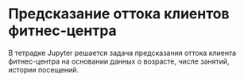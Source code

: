 # Предсказание оттока клиентов фитнес-центра

В тетрадке Jupyter решается задача предсказания оттока клиента фитнес-центра на основании данных о возрасте, числе занятий, истории посещений.
